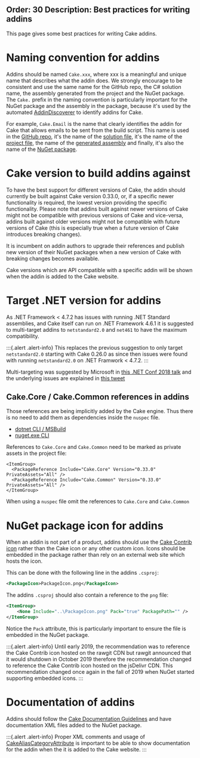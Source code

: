 Order: 30
Description: Best practices for writing addins
---

This page gives some best practices for writing Cake addins.

# Naming convention for addins

Addins should be named `Cake.xxx`, where xxx is a meaningful and unique name that describes what the addin does.
We strongly encourage to be consistent and use the same name for the GitHub repo, the C# solution name,
the assembly generated from the project and the NuGet package.
The `Cake.` prefix in the naming convention is particularly important for the NuGet package and the assembly in the package,
because it's used by the automated [AddinDiscoverer](https://github.com/cake-contrib/Cake.AddinDiscoverer) to identify addins for Cake.

For example, `Cake.Email` is the name that clearly identifies the addin for Cake that allows emails to be sent from the build script.
This name is used in the [GitHub repo](https://github.com/cake-contrib/Cake.Email),
it's the name of the [solution file](https://github.com/cake-contrib/Cake.Email/blob/develop/Source/Cake.Email.sln),
it's the name of the [project file](https://github.com/cake-contrib/Cake.Email/blob/develop/Source/Cake.Email/Cake.Email.csproj),
the name of the [generated assembly](https://github.com/cake-contrib/Cake.Email/blob/develop/Source/Cake.Email/Cake.Email.csproj#L10)
and finally, it's also the name of the [NuGet package](https://www.nuget.org/packages/Cake.Email/).

# Cake version to build addins against

To have the best support for different versions of Cake, the addin should currently be built against Cake version 0.33.0,
or, if a specific newer functionality is required, the lowest version providing the specific functionality.
Please note  that addins built against newer versions of Cake might not be compatible with previous versions of Cake and vice-versa,
addins built against older versions might not be compatible with future versions of Cake (this is especially true when a
future version of Cake introduces breaking changes).

It is incumbent on addin authors to upgrade their references and publish new version of their NuGet packages when a new
version of Cake with breaking changes becomes available.

Cake versions which are API compatible with a specific addin will be shown when the addin is added to the Cake website.

# Target .NET version for addins

As .NET Framework < 4.7.2 has issues with running .NET Standard assemblies, and Cake itself can run on .NET Framework 4.6.1 it is
suggested to multi-target addins to `netstandard2.0` and `net461` to have the maximum compatibility.

:::{.alert .alert-info}
This replaces the previous suggestion to only target `netstandard2.0` starting with Cake 0.26.0 as since then issues were found with running `netstandard2.0`
on .NET Framwork < 4.7.2.
:::

Multi-targeting was suggested by Microsoft in [this .NET Conf 2018 talk](https://www.youtube.com/watch?v=hLFyycJVo0I#t=44m48s) and the underlying issues
are explained in [this tweet](https://twitter.com/terrajobst/status/1031999730320986112)

## Cake.Core / Cake.Common references in addins

Those references are being implicitly added by the Cake engine.
Thus there is no need to add them as dependencies inside the `nuspec` file.

<ul class="nav nav-tabs">
    <li class="active"><a data-toggle="tab" href="#dotnet">dotnet CLI / MSBuild</a></li>
    <li><a data-toggle="tab" href="#nuget">nuget.exe CLI</a></li>
</ul>

<div class="tab-content">
    <div id="dotnet" class="tab-pane fade in active">
        <p>
            References to <code>Cake.Core</code> and <code>Cake.Common</code> need to be marked as private assets in the project file:
        </p>
        <p>
<pre><code class="language-xml hljs">&lt;ItemGroup&gt;
  &lt;PackageReference Include="Cake.Core" Version="0.33.0" PrivateAssets="All" /&gt;
  &lt;PackageReference Include="Cake.Common" Version="0.33.0" PrivateAssets="All" /&gt;
&lt;/ItemGroup&gt;
</code></pre>
        </p>
    </div>
    <div id="nuget" class="tab-pane fade">
        <p>
            When using a <code>nuspec</code> file omit the references to <code>Cake.Core</code> and <code>Cake.Common</code>
        </p>
    </div>
</div>

# NuGet package icon for addins

When an addin is not part of a product, addins should use the [Cake Contrib icon](https://github.com/cake-contrib/graphics/blob/master/png/cake-contrib-medium.png) rather than the Cake icon or any other custom icon.
Icons should be embedded in the package rather than rely on an external web site which hosts the icon.

This can be done with the following line in the addins `.csproj`:

```xml
<PackageIcon>PackageIcon.png</PackageIcon>
```

The addins `.csproj` should also contain a reference to the `png` file:

```xml
<ItemGroup>
    <None Include="..\PackageIcon.png" Pack="true" PackagePath="" />
</ItemGroup>
```

Notice the `Pack` attribute, this is particularly important to ensure the file is embedded in the NuGet package.

:::{.alert .alert-info}
Until early 2019, the recommendation was to reference the Cake Contrib icon hosted on the rawgit CDN but rawgit announced that it would shutdown in October 2019 therefore the recommendation changed to reference the Cake Contrib icon hosted on the jsDelivr CDN.
This recommendation changed once again in the fall of 2019 when NuGet started supporting embedded icons.
:::

# Documentation of addins

Addins should follow the [Cake Documentation Guidelines](/community/contributing/documentation) and
have documentation XML files added to the NuGet package.

:::{.alert .alert-info}
Proper XML comments and usage of [CakeAliasCategoryAttribute](/api/cake.core.annotations/cakealiascategoryattribute/)
is important to be able to show documentation for the addin when the it is added to the Cake website.
:::

